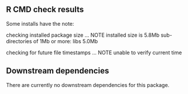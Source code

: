## R CMD check results

Some installs have the note:

  checking installed package size ... NOTE
    installed size is  5.8Mb
    sub-directories of 1Mb or more:
      libs   5.0Mb

  checking for future file timestamps ... NOTE
  unable to verify current time

## Downstream dependencies

There are currently no downstream dependencies for this package.
